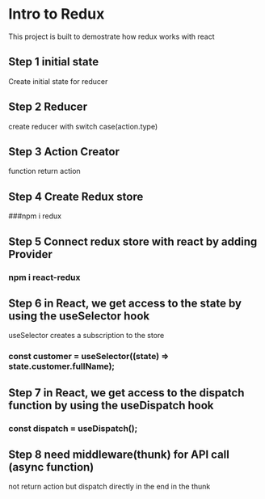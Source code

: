 # Intro to Redux

This project is built to demostrate how redux works with react

## Step 1 initial state

Create initial state for reducer

## Step 2 Reducer

create reducer with switch case(action.type)

## Step 3 Action Creator

function return action

## Step 4 Create Redux store

###npm i redux

## Step 5 Connect redux store with react by adding Provider

### npm i react-redux

## Step 6 in React, we get access to the state by using the useSelector hook

useSelector creates a subscription to the store

### const customer = useSelector((state) => state.customer.fullName);

## Step 7 in React, we get access to the dispatch function by using the useDispatch hook

### const dispatch = useDispatch();

## Step 8 need middleware(thunk) for API call (async function)

not return action but dispatch directly in the end in the thunk
